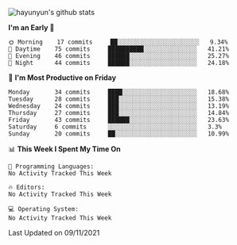 
![hayunyun's github stats](https://github-readme-stats.vercel.app/api?username=hayunyun&show_icons=true)


<!--START_SECTION:waka-->
**I'm an Early 🐤** 

```text
🌞 Morning    17 commits     ██░░░░░░░░░░░░░░░░░░░░░░░   9.34% 
🌆 Daytime    75 commits     ██████████░░░░░░░░░░░░░░░   41.21% 
🌃 Evening    46 commits     ██████░░░░░░░░░░░░░░░░░░░   25.27% 
🌙 Night      44 commits     ██████░░░░░░░░░░░░░░░░░░░   24.18%

```
📅 **I'm Most Productive on Friday** 

```text
Monday       34 commits     ████░░░░░░░░░░░░░░░░░░░░░   18.68% 
Tuesday      28 commits     ███░░░░░░░░░░░░░░░░░░░░░░   15.38% 
Wednesday    24 commits     ███░░░░░░░░░░░░░░░░░░░░░░   13.19% 
Thursday     27 commits     ███░░░░░░░░░░░░░░░░░░░░░░   14.84% 
Friday       43 commits     ██████░░░░░░░░░░░░░░░░░░░   23.63% 
Saturday     6 commits      ░░░░░░░░░░░░░░░░░░░░░░░░░   3.3% 
Sunday       20 commits     ██░░░░░░░░░░░░░░░░░░░░░░░   10.99%

```


📊 **This Week I Spent My Time On** 

```text
💬 Programming Languages: 
No Activity Tracked This Week

🔥 Editors: 
No Activity Tracked This Week

💻 Operating System: 
No Activity Tracked This Week

```


 Last Updated on 09/11/2021
<!--END_SECTION:waka-->

<!--
**hayunyun/hayunyun** is a ✨ _special_ ✨ repository because its `README.md` (this file) appears on your GitHub profile.

Here are some ideas to get you started:

- 🔭 I’m currently working on ...
- 🌱 I’m currently learning ...
- 👯 I’m looking to collaborate on ...
- 🤔 I’m looking for help with ...
- 💬 Ask me about ...
- 📫 How to reach me: ...
- 😄 Pronouns: ...
- ⚡ Fun fact: ...
-->
